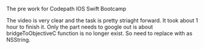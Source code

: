 The pre work for Codepath IOS Swift Bootcamp

The video is very clear and the task is pretty striaght forward. It took about 1 hour to finish it. Only the part needs to google out is about bridgeToObjectiveC function is no longer exist. So need to replace with as NSString.
